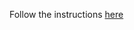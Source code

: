 Follow the instructions [here](https://developer.chrome.com/docs/extensions/get-started/tutorial/hello-world#load-unpacked)
